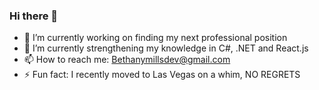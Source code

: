 ### Hi there 👋


- 🔭 I’m currently working on finding my next professional position
- 🌱 I’m currently strengthening my knowledge in C#, .NET and React.js
- 📫 How to reach me: Bethanymillsdev@gmail.com
- ⚡ Fun fact: I recently moved to Las Vegas on a whim, NO REGRETS

